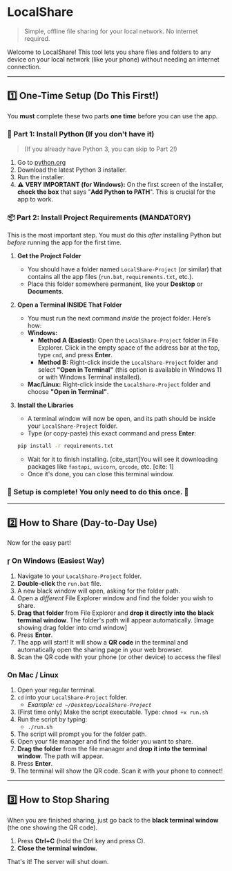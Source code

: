 # LocalShare 

> Simple, offline file sharing for your local network. No internet required.

Welcome to LocalShare! This tool lets you share files and folders to any device on your local network (like your phone) without needing an internet connection.

---

## 1️⃣ One-Time Setup (Do This First!)

You **must** complete these two parts **one time** before you can use the app.

### 🐍 Part 1: Install Python (If you don't have it)

> (If you already have Python 3, you can skip to Part 2!)

1.  Go to [python.org](https://www.python.org/downloads/)
2.  Download the latest Python 3 installer.
3.  Run the installer.
4.  ⚠️ **VERY IMPORTANT (for Windows):** On the first screen of the installer, **check the box** that says "**Add Python to PATH**". This is crucial for the app to work.
    

### 📦 Part 2: Install Project Requirements (MANDATORY)

This is the most important step. You must do this *after* installing Python but *before* running the app for the first time.

1.  **Get the Project Folder**
    * You should have a folder named `LocalShare-Project` (or similar) that contains all the app files (`run.bat`, `requirements.txt`, etc.).
    * Place this folder somewhere permanent, like your **Desktop** or **Documents**.

2.  **Open a Terminal INSIDE That Folder**
    * You must run the next command *inside* the project folder. Here’s how:
    * **Windows:**
        * **Method A (Easiest):** Open the `LocalShare-Project` folder in File Explorer. Click in the empty space of the address bar at the top, type `cmd`, and press **Enter**.
        * **Method B:** Right-click inside the `LocalShare-Project` folder and select **"Open in Terminal"** (this option is available in Windows 11 or with Windows Terminal installed).
    * **Mac/Linux:** Right-click inside the `LocalShare-Project` folder and choose **"Open in Terminal"**.

3.  **Install the Libraries**
    * A terminal window will now be open, and its path should be inside your `LocalShare-Project` folder.
    * Type (or copy-paste) this exact command and press **Enter**:

    ```bash
    pip install -r requirements.txt
    ```

    * Wait for it to finish installing. [cite_start]You will see it downloading packages like `fastapi`, `uvicorn`, `qrcode`, etc. [cite: 1]
    * Once it's done, you can close this terminal window.

### 🎉 Setup is complete! You only need to do this once. 🎉

---

## 2️⃣ How to Share (Day-to-Day Use)

Now for the easy part!

###  On Windows (Easiest Way)

1.  Navigate to your `LocalShare-Project` folder.
2.  **Double-click** the `run.bat` file.
3.  A new black window will open, asking for the folder path.
4.  Open a *different* File Explorer window and find the folder you wish to share.
5.  **Drag that folder** from File Explorer and **drop it directly into the black terminal window**. The folder's path will appear automatically.
    [Image showing drag folder into cmd window]
6.  Press **Enter**.
7.  The app will start! It will show a **QR code** in the terminal and automatically open the sharing page in your web browser.
8.  Scan the QR code with your phone (or other device) to access the files!

### On Mac / Linux

1.  Open your regular terminal.
2.  `cd` into your `LocalShare-Project` folder.
    * *Example: `cd ~/Desktop/LocalShare-Project`*
3.  (First time only) Make the script executable. Type: `chmod +x run.sh`
4.  Run the script by typing:
    * `./run.sh`
5.  The script will prompt you for the folder path.
6.  Open your file manager and find the folder you want to share.
7.  **Drag the folder** from the file manager and **drop it into the terminal window**. The path will appear.
8.  Press **Enter**.
9.  The terminal will show the QR code. Scan it with your phone to connect!

---

## 3️⃣ How to Stop Sharing

When you are finished sharing, just go back to the **black terminal window** (the one showing the QR code).

1.  Press **Ctrl+C** (hold the Ctrl key and press C).
2.  **Close the terminal window.**

That's it! The server will shut down.
